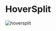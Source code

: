 # HoverSplit

![hoversplit](https://github.com/roobert/tabtree.nvim/assets/226654/b30c6892-6f4a-4443-94ed-84c3aa75d51b)
